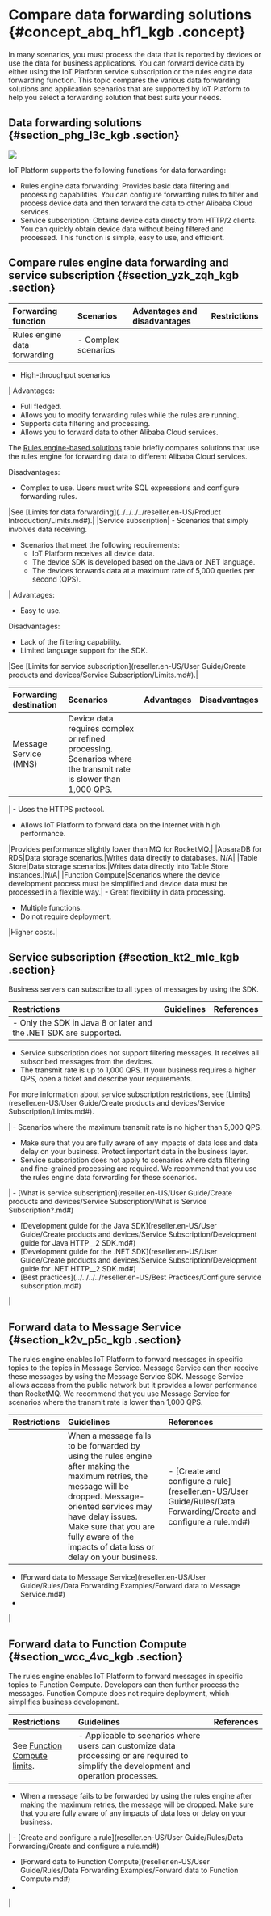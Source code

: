 # Compare data forwarding solutions {#concept_abq_hf1_kgb .concept}

In many scenarios, you must process the data that is reported by devices or use the data for business applications. You can forward device data by either using the IoT Platform service subscription or the rules engine data forwarding function. This topic compares the various data forwarding solutions and application scenarios that are supported by IoT Platform to help you select a forwarding solution that best suits your needs.

## Data forwarding solutions {#section_phg_l3c_kgb .section}

![](http://static-aliyun-doc.oss-cn-hangzhou.aliyuncs.com/assets/img/92223/155712256036895_en-US.png)

IoT Platform supports the following functions for data forwarding:

-   Rules engine data forwarding: Provides basic data filtering and processing capabilities. You can configure forwarding rules to filter and process device data and then forward the data to other Alibaba Cloud services.
-   Service subscription: Obtains device data directly from HTTP/2 clients. You can quickly obtain device data without being filtered and processed. This function is simple, easy to use, and efficient.

## Compare rules engine data forwarding and service subscription {#section_yzk_zqh_kgb .section}

|Forwarding function|Scenarios|Advantages and disadvantages|Restrictions|
|:------------------|:--------|:---------------------------|:-----------|
|Rules engine data forwarding| -   Complex scenarios
-   High-throughput scenarios

 | Advantages:

 -   Full fledged.
-   Allows you to modify forwarding rules while the rules are running.
-   Supports data filtering and processing.
-   Allows you to forward data to other Alibaba Cloud services.

The [Rules engine-based solutions](#) table briefly compares solutions that use the rules engine for forwarding data to different Alibaba Cloud services.


 Disadvantages:

 -   Complex to use. Users must write SQL expressions and configure forwarding rules.

 |See [Limits for data forwarding](../../../../reseller.en-US/Product Introduction/Limits.md#).|
|Service subscription| -   Scenarios that simply involves data receiving.
-   Scenarios that meet the following requirements:
    -   IoT Platform receives all device data.
    -   The device SDK is developed based on the Java or .NET language.
    -   The devices forwards data at a maximum rate of 5,000 queries per second \(QPS\).

 | Advantages:

 -   Easy to use.

 Disadvantages:

 -   Lack of the filtering capability.
-   Limited language support for the SDK.

 |See [Limits for service subscription](reseller.en-US/User Guide/Create products and devices/Service Subscription/Limits.md#).|

|Forwarding destination|Scenarios|Advantages|Disadvantages|
|:---------------------|:--------|:---------|:------------|
|Message Service \(MNS\)|Device data requires complex or refined processing. Scenarios where the transmit rate is slower than 1,000 QPS.

 | -   Uses the HTTPS protocol.
-   Allows IoT Platform to forward data on the Internet with high performance.

 |Provides performance slightly lower than MQ for RocketMQ.|
|ApsaraDB for RDS|Data storage scenarios.|Writes data directly to databases.|N/A|
|Table Store|Data storage scenarios.|Writes data directly into Table Store instances.|N/A|
|Function Compute|Scenarios where the device development process must be simplified and device data must be processed in a flexible way.| -   Great flexibility in data processing.
-   Multiple functions.
-   Do not require deployment.

 |Higher costs.|

## Service subscription {#section_kt2_mlc_kgb .section}

Business servers can subscribe to all types of messages by using the SDK.

|Restrictions|Guidelines|References|
|:-----------|:---------|:---------|
| -   Only the SDK in Java 8 or later and the .NET SDK are supported.
-   Service subscription does not support filtering messages. It receives all subscribed messages from the devices.
-   The transmit rate is up to 1,000 QPS. If your business requires a higher QPS, open a ticket and describe your requirements.

 For more information about service subscription restrictions, see [Limits](reseller.en-US/User Guide/Create products and devices/Service Subscription/Limits.md#).

 | -   Scenarios where the maximum transmit rate is no higher than 5,000 QPS.
-   Make sure that you are fully aware of any impacts of data loss and data delay on your business. Protect important data in the business layer.
-   Service subscription does not apply to scenarios where data filtering and fine-grained processing are required. We recommend that you use the rules engine data forwarding for these scenarios.

 | -   [What is service subscription](reseller.en-US/User Guide/Create products and devices/Service Subscription/What is Service Subscription?.md#)
-   [Development guide for the Java SDK](reseller.en-US/User Guide/Create products and devices/Service Subscription/Development guide for Java HTTP__2 SDK.md#)
-   [Development guide for the .NET SDK](reseller.en-US/User Guide/Create products and devices/Service Subscription/Development guide for .NET HTTP__2 SDK.md#)
-   [Best practices](../../../../reseller.en-US/Best Practices/Configure service subscription.md#)

 |

## Forward data to Message Service {#section_k2v_p5c_kgb .section}

The rules engine enables IoT Platform to forward messages in specific topics to the topics in Message Service. Message Service can then receive these messages by using the Message Service SDK. Message Service allows access from the public network but it provides a lower performance than RocketMQ. We recommend that you use Message Service for scenarios where the transmit rate is lower than 1,000 QPS.

|Restrictions|Guidelines|References|
|:-----------|:---------|:---------|
| |When a message fails to be forwarded by using the rules engine after making the maximum retries, the message will be dropped. Message-oriented services may have delay issues. Make sure that you are fully aware of the impacts of data loss or delay on your business.| -   [Create and configure a rule](reseller.en-US/User Guide/Rules/Data Forwarding/Create and configure a rule.md#)
-   [Forward data to Message Service](reseller.en-US/User Guide/Rules/Data Forwarding Examples/Forward data to Message Service.md#)
-   
 |

## Forward data to Function Compute {#section_wcc_4vc_kgb .section}

The rules engine enables IoT Platform to forward messages in specific topics to Function Compute. Developers can then further process the messages. Function Compute does not require deployment, which simplifies business development.

|Restrictions|Guidelines|References|
|:-----------|:---------|:---------|
|See [Function Compute limits](https://partners-intl.aliyun.com/help/doc-detail/51907.htm).| -   Applicable to scenarios where users can customize data processing or are required to simplify the development and operation processes.
-   When a message fails to be forwarded by using the rules engine after making the maximum retries, the message will be dropped. Make sure that you are fully aware of any impacts of data loss or delay on your business.

 | -   [Create and configure a rule](reseller.en-US/User Guide/Rules/Data Forwarding/Create and configure a rule.md#)
-   [Forward data to Function Compute](reseller.en-US/User Guide/Rules/Data Forwarding Examples/Forward data to Function Compute.md#)
-   
 |

